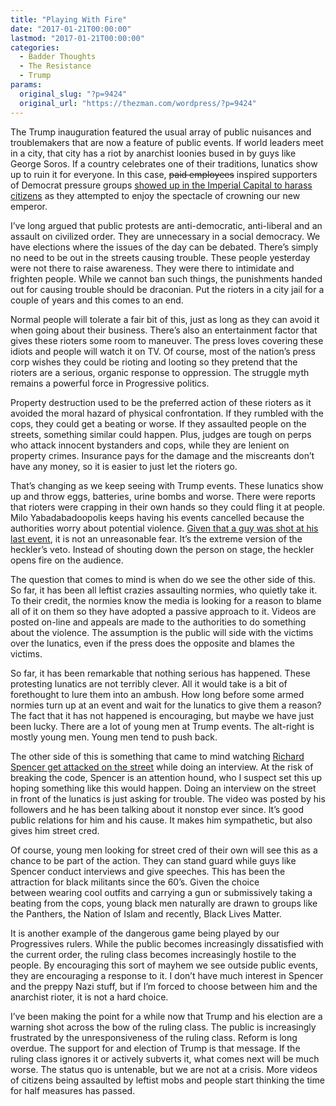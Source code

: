 ```yaml
---
title: "Playing With Fire"
date: "2017-01-21T00:00:00"
lastmod: "2017-01-21T00:00:00"
categories:
  - Badder Thoughts
  - The Resistance
  - Trump
params:
  original_slug: "?p=9424"
  original_url: "https://thezman.com/wordpress/?p=9424"
---
```


The Trump inauguration featured the usual array of public nuisances and
troublemakers that are now a feature of public events. If world leaders
meet in a city, that city has a riot by anarchist loonies bused in by
guys like George Soros. If a country celebrates one of their traditions,
lunatics show up to ruin it for everyone. In this case, <s>paid
employees</s> inspired supporters of Democrat pressure groups <a
href="http://washington.cbslocal.com/2017/01/20/protests-violence-prevalent-dc/"
target="_blank">showed up in the Imperial Capital to harass citizens</a>
as they attempted to enjoy the spectacle of crowning our new emperor.

I’ve long argued that public protests are anti-democratic, anti-liberal
and an assault on civilized order. They are unnecessary in a social
democracy. We have elections where the issues of the day can be debated.
There’s simply no need to be out in the streets causing trouble. These
people yesterday were not there to raise awareness. They were there to
intimidate and frighten people. While we cannot ban such things, the
punishments handed out for causing trouble should be draconian. Put the
rioters in a city jail for a couple of years and this comes to an end.

Normal people will tolerate a fair bit of this, just as long as they can
avoid it when going about their business. There’s also an entertainment
factor that gives these rioters some room to maneuver. The press loves
covering these idiots and people will watch it on TV. Of course, most of
the nation’s press corp wishes they could be rioting and looting so they
pretend that the rioters are a serious, organic response to oppression.
The struggle myth remains a powerful force in Progressive politics.

Property destruction used to be the preferred action of these rioters as
it avoided the moral hazard of physical confrontation. If they rumbled
with the cops, they could get a beating or worse. If they assaulted
people on the streets, something similar could happen. Plus, judges are
tough on perps who attack innocent bystanders and cops, while they are
lenient on property crimes. Insurance pays for the damage and the
miscreants don’t have any money, so it is easier to just let the rioters
go.

That’s changing as we keep seeing with Trump events. These lunatics show
up and throw eggs, batteries, urine bombs and worse. There were reports
that rioters were crapping in their own hands so they could fling it at
people. Milo Yabadabadoopolis keeps having his events cancelled because
the authorities worry about potential violence. <a
href="http://www.breitbart.com/milo/2017/01/20/shooting-reported-outside-milo-event-university-washington/"
target="_blank">Given that a guy was shot at his last event</a>, it is
not an unreasonable fear. It’s the extreme version of the heckler’s
veto. Instead of shouting down the person on stage, the heckler opens
fire on the audience.

The question that comes to mind is when do we see the other side of
this. So far, it has been all leftist crazies assaulting normies, who
quietly take it. To their credit, the normies know the media is looking
for a reason to blame all of it on them so they have adopted a passive
approach to it. Videos are posted on-line and appeals are made to the
authorities to do something about the violence. The assumption is the
public will side with the victims over the lunatics, even if the press
does the opposite and blames the victims.

So far, it has been remarkable that nothing serious has happened. These
protesting lunatics are not terribly clever. All it would take is a bit
of forethought to lure them into an ambush. How long before some armed
normies turn up at an event and wait for the lunatics to give them a
reason? The fact that it has not happened is encouraging, but maybe we
have just been lucky. There are a lot of young men at Trump events. The
alt-right is mostly young men. Young men tend to push back.

The other side of this is something that came to mind watching
<a href="https://www.youtube.com/watch?v=9rh1dhur4aI"
target="_blank">Richard Spencer get attacked on the street</a> while
doing an interview. At the risk of breaking the code, Spencer is an
attention hound, who I suspect set this up hoping something like this
would happen. Doing an interview on the street in front of the lunatics
is just asking for trouble. The video was posted by his followers and he
has been talking about it nonstop ever since. It’s good public relations
for him and his cause. It makes him sympathetic, but also gives him
street cred.

Of course, young men looking for street cred of their own will see this
as a chance to be part of the action. They can stand guard while guys
like Spencer conduct interviews and give speeches. This has been the
attraction for black militants since the 60’s. Given the choice
between wearing cool outfits and carrying a gun or submissively taking a
beating from the cops, young black men naturally are drawn to groups
like the Panthers, the Nation of Islam and recently, Black Lives Matter.

It is another example of the dangerous game being played by our
Progressives rulers. While the public becomes increasingly dissatisfied
with the current order, the ruling class becomes increasingly hostile to
the people. By encouraging this sort of mayhem we see outside public
events, they are encouraging a response to it. I don’t have much
interest in Spencer and the preppy Nazi stuff, but if I’m forced to
choose between him and the anarchist rioter, it is not a hard choice.

I’ve been making the point for a while now that Trump and his election
are a warning shot across the bow of the ruling class. The public is
increasingly frustrated by the unresponsiveness of the ruling class.
Reform is long overdue. The support for and election of Trump is that
message. If the ruling class ignores it or actively subverts it, what
comes next will be much worse. The status quo is untenable, but we are
not at a crisis. More videos of citizens being assaulted by leftist mobs
and people start thinking the time for half measures has passed.
